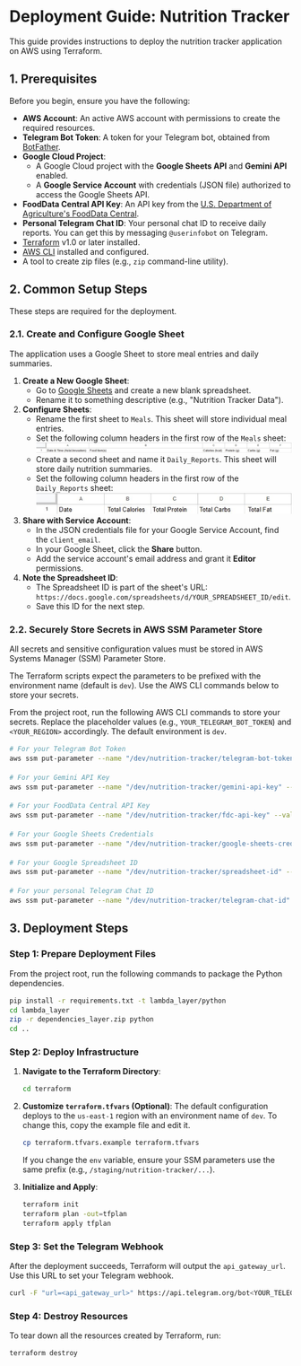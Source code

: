 # Deployment Guide: Nutrition Tracker

This guide provides instructions to deploy the nutrition tracker application on AWS using Terraform.

## 1. Prerequisites

Before you begin, ensure you have the following:

- **AWS Account**: An active AWS account with permissions to create the required resources.
- **Telegram Bot Token**: A token for your Telegram bot, obtained from [BotFather](https://t.me/botfather).
- **Google Cloud Project**:
    - A Google Cloud project with the **Google Sheets API** and **Gemini API** enabled.
    - A **Google Service Account** with credentials (JSON file) authorized to access the Google Sheets API.
- **FoodData Central API Key**: An API key from the [U.S. Department of Agriculture's FoodData Central](https://fdc.nal.usda.gov/api-key-signup.html).
- **Personal Telegram Chat ID**: Your personal chat ID to receive daily reports. You can get this by messaging `@userinfobot` on Telegram.
- [Terraform](https://learn.hashicorp.com/tutorials/terraform/install-cli) v1.0 or later installed.
- [AWS CLI](https://docs.aws.amazon.com/cli/latest/userguide/cli-chap-install.html) installed and configured.
- A tool to create zip files (e.g., `zip` command-line utility).

## 2. Common Setup Steps

These steps are required for the deployment.

### 2.1. Create and Configure Google Sheet

The application uses a Google Sheet to store meal entries and daily summaries.

1.  **Create a New Google Sheet**:
    *   Go to [Google Sheets](https://sheets.new) and create a new blank spreadsheet.
    *   Rename it to something descriptive (e.g., "Nutrition Tracker Data").
2.  **Configure Sheets**:
    *   Rename the first sheet to `Meals`. This sheet will store individual meal entries.
    *   Set the following column headers in the first row of the `Meals` sheet:
        ![Sheet-set-columns](./images/set-sheet-meals.png)
    *   Create a second sheet and name it `Daily_Reports`. This sheet will store daily nutrition summaries.
    *   Set the following column headers in the first row of the `Daily_Reports` sheet:
        ![sheet-set-columns](./images/set-sheet-reports.png)
3.  **Share with Service Account**:
    *   In the JSON credentials file for your Google Service Account, find the `client_email`.
    *   In your Google Sheet, click the **Share** button.
    *   Add the service account's email address and grant it **Editor** permissions.
4.  **Note the Spreadsheet ID**:
    *   The Spreadsheet ID is part of the sheet's URL: `https://docs.google.com/spreadsheets/d/YOUR_SPREADSHEET_ID/edit`.
    *   Save this ID for the next step.

### 2.2. Securely Store Secrets in AWS SSM Parameter Store

All secrets and sensitive configuration values must be stored in AWS Systems Manager (SSM) Parameter Store.

The Terraform scripts expect the parameters to be prefixed with the environment name (default is `dev`). Use the AWS CLI commands below to store your secrets.

From the project root, run the following AWS CLI commands to store your secrets. Replace the placeholder values (e.g., `YOUR_TELEGRAM_BOT_TOKEN`) and `<YOUR_REGION>` accordingly. The default environment is `dev`.

```bash
# For your Telegram Bot Token
aws ssm put-parameter --name "/dev/nutrition-tracker/telegram-bot-token" --value "YOUR_TELEGRAM_BOT_TOKEN" --type "SecureString" --region <YOUR_REGION>

# For your Gemini API Key
aws ssm put-parameter --name "/dev/nutrition-tracker/gemini-api-key" --value "YOUR_GEMINI_API_KEY" --type "SecureString" --region <YOUR_REGION>

# For your FoodData Central API Key
aws ssm put-parameter --name "/dev/nutrition-tracker/fdc-api-key" --value "YOUR_FDC_API_KEY" --type "SecureString" --region <YOUR_REGION>

# For your Google Sheets Credentials
aws ssm put-parameter --name "/dev/nutrition-tracker/google-sheets-credentials" --value file://"<PATH_TO_JSON>" --type "SecureString" --region <YOUR_REGION>

# For your Google Spreadsheet ID
aws ssm put-parameter --name "/dev/nutrition-tracker/spreadsheet-id" --value "YOUR_SPREADSHEET_ID" --type "SecureString" --region <YOUR_REGION>

# For your personal Telegram Chat ID
aws ssm put-parameter --name "/dev/nutrition-tracker/telegram-chat-id" --value "YOUR_TELEGRAM_CHAT_ID" --type "SecureString" --region <YOUR_REGION>
```

## 3. Deployment Steps

### Step 1: Prepare Deployment Files

From the project root, run the following commands to package the Python dependencies.

```bash
pip install -r requirements.txt -t lambda_layer/python
cd lambda_layer
zip -r dependencies_layer.zip python
cd ..
```

### Step 2: Deploy Infrastructure

1.  **Navigate to the Terraform Directory**:
    ```bash
    cd terraform
    ```

2.  **Customize `terraform.tfvars` (Optional)**:
    The default configuration deploys to the `us-east-1` region with an environment name of `dev`. To change this, copy the example file and edit it.
    ```bash
    cp terraform.tfvars.example terraform.tfvars
    ```
    If you change the `env` variable, ensure your SSM parameters use the same prefix (e.g., `/staging/nutrition-tracker/...`).

3.  **Initialize and Apply**:
    ```bash
    terraform init
    terraform plan -out=tfplan
    terraform apply tfplan
    ```

### Step 3: Set the Telegram Webhook

After the deployment succeeds, Terraform will output the `api_gateway_url`. Use this URL to set your Telegram webhook.

```bash
curl -F "url=<api_gateway_url>" https://api.telegram.org/bot<YOUR_TELEGRAM_BOT_TOKEN>/setWebhook
```

### Step 4: Destroy Resources

To tear down all the resources created by Terraform, run:
```bash
terraform destroy
```
